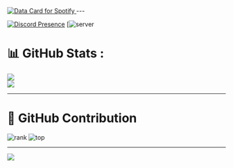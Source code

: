 
<a href="https://data-card-for-spotify.herokuapp.com/card?user_id=316rl7456td52nfa2vtm3aegqwsq">
  <img src="https://data-card-for-spotify.herokuapp.com/api/card?user_id=316rl7456td52nfa2vtm3aegqwsq" alt="Data Card for Spotify">
</a>
---

[![Discord Presence](https://lanyard.cnrad.dev/api/1188523675524276347)](https://discord.com/users/1188523675524276347)
[![server](http://invidget.switchblade.xyz/1188018117687906344)
# 📊 GitHub Stats :
![](https://github-readme-stats.vercel.app/api/top-langs/?username=embemeokhongbtcode&theme=omni&hide_border=false&include_all_commits=true&count_private=false&layout=compact)</br>
![](https://github-readme-stats.vercel.app/api?username=embemeokhongbtcode&theme=omni&hide_border=false&include_all_commits=true&count_private=false)

---

# 🔰 GitHub Contribution
![rank](https://github-readme-streak-stats.herokuapp.com/?user=embemeokhongbtcode&theme=radical&hide_border=true)
![top](https://github-profile-summary-cards.vercel.app/api/cards/profile-details?username=embemeokhongbtcode&theme=radical)

---

[![](https://visitcount.itsvg.in/api?id=embemeokhongbtcode&label=Profile%20Views&pretty=false)](https://visitcount.itsvg.in)



